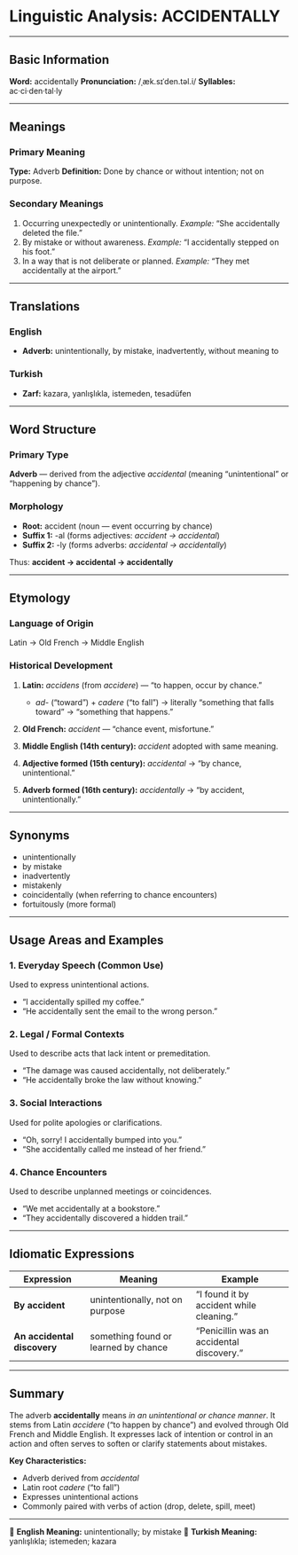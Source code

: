 # Linguistic Analysis: ACCIDENTALLY

---

## Basic Information

**Word:** accidentally
**Pronunciation:** /ˌæk.sɪˈden.təl.i/
**Syllables:** ac·ci·den·tal·ly

---

## Meanings

### Primary Meaning

**Type:** Adverb
**Definition:** Done by chance or without intention; not on purpose.

### Secondary Meanings

1. Occurring unexpectedly or unintentionally.
   _Example:_ “She accidentally deleted the file.”
2. By mistake or without awareness.
   _Example:_ “I accidentally stepped on his foot.”
3. In a way that is not deliberate or planned.
   _Example:_ “They met accidentally at the airport.”

---

## Translations

### English

- **Adverb:** unintentionally, by mistake, inadvertently, without meaning to

### Turkish

- **Zarf:** kazara, yanlışlıkla, istemeden, tesadüfen

---

## Word Structure

### Primary Type

**Adverb** — derived from the adjective _accidental_ (meaning “unintentional” or “happening by chance”).

### Morphology

- **Root:** accident (noun — event occurring by chance)
- **Suffix 1:** -al (forms adjectives: _accident → accidental_)
- **Suffix 2:** -ly (forms adverbs: _accidental → accidentally_)

Thus:
**accident → accidental → accidentally**

---

## Etymology

### Language of Origin

Latin → Old French → Middle English

### Historical Development

1. **Latin:** _accidens_ (from _accidere_) — “to happen, occur by chance.”

   - _ad-_ (“toward”) + _cadere_ (“to fall”) → literally “something that falls toward” → “something that happens.”

2. **Old French:** _accident_ — “chance event, misfortune.”
3. **Middle English (14th century):** _accident_ adopted with same meaning.
4. **Adjective formed (15th century):** _accidental_ → “by chance, unintentional.”
5. **Adverb formed (16th century):** _accidentally_ → “by accident, unintentionally.”

---

## Synonyms

- unintentionally
- by mistake
- inadvertently
- mistakenly
- coincidentally (when referring to chance encounters)
- fortuitously (more formal)

---

## Usage Areas and Examples

### 1. **Everyday Speech (Common Use)**

Used to express unintentional actions.

- “I accidentally spilled my coffee.”
- “He accidentally sent the email to the wrong person.”

### 2. **Legal / Formal Contexts**

Used to describe acts that lack intent or premeditation.

- “The damage was caused accidentally, not deliberately.”
- “He accidentally broke the law without knowing.”

### 3. **Social Interactions**

Used for polite apologies or clarifications.

- “Oh, sorry! I accidentally bumped into you.”
- “She accidentally called me instead of her friend.”

### 4. **Chance Encounters**

Used to describe unplanned meetings or coincidences.

- “We met accidentally at a bookstore.”
- “They accidentally discovered a hidden trail.”

---

## Idiomatic Expressions

| Expression                  | Meaning                              | Example                                   |
| --------------------------- | ------------------------------------ | ----------------------------------------- |
| **By accident**             | unintentionally, not on purpose      | “I found it by accident while cleaning.”  |
| **An accidental discovery** | something found or learned by chance | “Penicillin was an accidental discovery.” |

---

## Summary

The adverb **accidentally** means _in an unintentional or chance manner_. It stems from Latin _accidere_ (“to happen by chance”) and evolved through Old French and Middle English. It expresses lack of intention or control in an action and often serves to soften or clarify statements about mistakes.

**Key Characteristics:**

- Adverb derived from _accidental_
- Latin root _cadere_ (“to fall”)
- Expresses unintentional actions
- Commonly paired with verbs of action (drop, delete, spill, meet)

---

🔹 **English Meaning:** unintentionally; by mistake
🔹 **Turkish Meaning:** yanlışlıkla; istemeden; kazara
